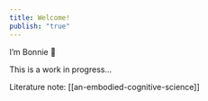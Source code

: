 ```yaml
---
title: Welcome!
publish: "true"
---
```


I’m Bonnie 🤘

This is a work in progress…

Literature note: [[an-embodied-cognitive-science]]
